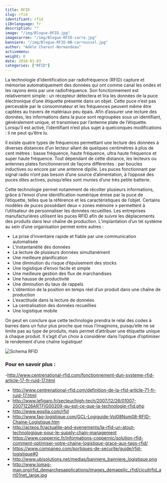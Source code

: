 ```yaml
---
title: RFID
slug: rfid
identifiant: rfid
i18nlanguage: fr
description: ""
image: "/img/Blogue-RFID.jpg"
imagecarree: "/img/Blogue-RFID-carre.jpg"
banniere: "/img/Blogue-RFID-NB-carroussel.jpg"
author: "Adèle Charest-Normandeau" 
activemenu:
weight: 0
date: 2018-01-03
categories: ["RFID"]
---
```


La technologie d’identification par radiofréquence (RFID) capture et mémorise automatiquement des données qui ont comme canal les ondes et les rayons émis par une radiofréquence. Son fonctionnement est relativement simple : un récepteur détectera et lira les données de la puce électronique d’une étiquette présente dans un objet. Cette puce n’est pas percevable par le consommateur et les fréquences peuvent même être captées au travers de matériaux peu épais. Afin d’assurer une lecture des données, les informations dans la puce sont regroupées sous un identifiant, généralement unique, et transmises par l’antenne plate de l’étiquette. Lorsqu’il est activé, l’identifiant n’est plus sujet à quelconques modifications : il ne peut qu’être lu. 

Il existe quatre types de fréquences permettant une lecture des données à diverses distances d’un lecteur allant de quelques centimètres à plus de cent mètres : basse fréquence, haute fréquence, ultra haute fréquence et super haute fréquence. Tout dépendant de cette distance, les lecteurs ou antennes plates fonctionneront de façons différentes : par boucles inductives ou encore par une antenne dipôle. Les puces fonctionnant par signal radio n’ont pas besoin d’une source d’alimentation, à l’opposé des puces dites actives, puisqu’elles sont munies d’une très petite batterie. 

Cette technologie permet notamment de récolter plusieurs informations, grâce à l’envoi d’une identification numérique émise par la puce de l’étiquette, telles que la référence et les caractéristiques de l’objet. Certains modèles de puces possédant deux « zones mémoire » permettent à l’utilisateur de personnaliser les données recueillies. Les entreprises manufacturières utilisent les puces RFID afin de suivre les déplacements des produits dans leur chaîne de production. L’implantation d’un tel système au sein d’une organisation permet entre autres : 

- La prise d’inventaire rapide et fiable par une communication automatisée
- L’instantanéité des données
- La lecture de plusieurs données simultanément
- Une meilleure planification
- Une diminution du risque d’épuisement des stocks
- Une logistique d’envoi facile et simple
- Une meilleure gestion des flux de marchandises
- Une hausse de productivité 
- Une diminution du taux de rappels 
- L’obtention de la position en temps réel d’un produit dans une chaîne de production
- L’exactitude dans la lecture de données 
- La centralisation des données recueillies
- Une logistique mobile

On peut en conclure que cette technologie prendra le relai des codes à barres dans un futur plus proche que nous l’imaginons, puisqu’elle ne se limite pas au type de produits, mais permet d’attribuer une étiquette unique à chaque produit. Il s’agit d’un choix à considérer dans l’optique d’optimiser le rendement d’une chaîne logistique!

![Schema RFID](/img/schema-RFID.png "Schema RFID")

### Pour en savoir plus :

-http://www.centrenational-rfid.com/fonctionnement-dun-systeme-rfid-article-17-fr-ruid-17.html
- http://www.centrenational-rfid.com/definition-de-la-rfid-article-71-fr-ruid-17.html
- http://www.lefigaro.fr/secteur/high-tech/2007/12/26/01007-20071226ARTFIG00209-qu-est-ce-que-la-technologie-rfid.php 
- http://www.epsilia.com/rfid
- http://www.faq-logistique.com/GCL-Logiguide-Vol08Num08-RFID-Chaine-Logistique.htm
- http://acteos.fr/actualite-and-evenements/la-rfid-un-atout-technologique-pour-le-supply-chain-management
- https://www.coppernic.fr/informations-coppernic/solution-rfid-comment-optimiser-votre-chaine-logistique-grace-aux-tags-rfid/
- https://www.companeo.com/portiques-de-securite/guide/rfid-logistique#0
- http://www.ubisolutions.net/medias/banniere_banniere_logistique.png
- http://www.lomag-man.org/rfid_demarchesapplications/images_demapplic_rfid/cicuitrfid_art01net_large.jpg

